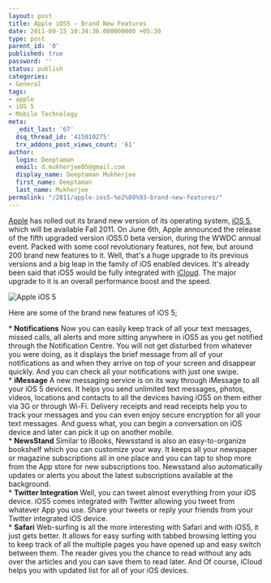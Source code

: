 ```yaml
---
layout: post
title: Apple iOS5 – Brand New Features
date: 2011-09-15 10:34:36.000000000 +05:30
type: post
parent_id: '0'
published: true
password: ''
status: publish
categories:
- General
tags:
- apple
- iOS 5
- Mobile Technology
meta:
  _edit_last: '67'
  dsq_thread_id: '415010275'
  trx_addons_post_views_count: '61'
author:
  login: Deeptaman
  email: d.mukherjee05@gmail.com
  display_name: Deeptaman Mukherjee
  first_name: Deeptaman
  last_name: Mukherjee
permalink: "/2011/apple-ios5-%e2%80%93-brand-new-features/"
---
```

<p><a href="http://www.apple.com/">Apple</a> has rolled out its brand new version of its operating system, <a href="http://www.apple.com/ios/ios5/">iOS 5</a>, which will be available Fall 2011. On June 6th, Apple announced the release of the fifth upgraded version iOS5.0 beta version, during the WWDC annual event. Packed with some cool revolutionary features, not few, but around 200 brand new features to it. Well, that's a huge upgrade to its previous versions and a big leap in the family of iOS enabled devices. It's already been said that iOS5 would be fully integrated with <a href="http://www.apple.com/icloud/">iCloud</a>. The major upgrade to it is an overall performance boost and the speed.</p>
<p><!--more--></p>
<p><img src="/static/2011/09/ios-5.jpg" alt="Apple iOS 5" /></p>
<p>Here are some of the brand new features of  iOS 5;</p>
<p>* <strong>Notifications</strong> Now you can easily keep track of all your text messages, missed calls, all alerts and more sitting anywhere in iOS5 as you get notified through the Notification Centre. You will not get disturbed from whatever you were doing, as it displays the brief message from all of your notifications as and when they arrive on top of your screen and disappear quickly. And you can check all your notifications with just one swipe.<br />
* <strong>iMessage</strong> A new messaging service is on its way through iMessage to all your iOS 5 devices. It helps you send unlimited text messages, photos, videos, locations and contacts to all the devices having iOS5 on them either via 3G or through Wi-Fi. Delivery receipts and read receipts help you to track your messages and you can even enjoy secure encryption for all your text messages. And guess what, you can begin a conversation on iOS device and later can pick it up on another mobile.<br />
* <strong>NewsStand</strong> Similar to iBooks, Newsstand is also an easy-to-organize bookshelf which you can customize your way. It keeps all your newspaper or magazine subscriptions all in one place and you can tap to shop more from the App store for new subscriptions too. Newsstand also automatically updates or alerts you about the latest subscriptions available at the background.<br />
* <strong>Twitter Integration</strong> Well, you can tweet almost everything from your iOS device. iOS5 comes integrated with Twitter allowing you tweet from whatever App you use. Share your tweets or reply your friends from your Twitter integrated iOS device.<br />
* <strong>Safari</strong> Web-surfing is all the more interesting with Safari and with iOS5, it just gets better. It allows for easy surfing with tabbed browsing letting you to keep track of all the multiple pages you have opened up and easy switch between them. The reader gives you the chance to read without any ads over the articles and you can save them to read later. And Of course, iCloud helps you with updated list for all of your iOS devices.</p>
